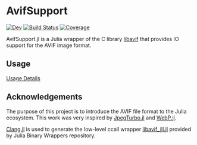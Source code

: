 # AvifSupport


[![Dev](https://img.shields.io/badge/docs-dev-blue.svg)](https://imohag9.github.io/AvifSupport.jl/dev/)
[![Build Status](https://github.com/imohag9/AvifSupportSupport.jl/actions/workflows/CI.yml/badge.svg?branch=main)](https://github.com/imohag9/AvifSupport.jl/actions/workflows/CI.yml?query=branch%3Amain)
[![Coverage](https://codecov.io/gh/imohag9/Avif.jl/branch/main/graph/badge.svg)](https://codecov.io/gh/imohag9/AvifSupport.jl)



AvifSupport.jl is a Julia wrapper of the C library [libavif](https://github.com/AOMediaCodec/libavif) that provides IO support for the AVIF image format.

## Usage


[Usage Details](https://imohag9.github.io/AvifSupport.jl/dev/)

## Acknowledgements

The purpose of this project is to introduce the AVIF file format to the Julia ecosystem. This work was very inspired by [JpegTurbo.jl](https://github.com/JuliaIO/JpegTurbo.jl) and [WebP.jl](https://github.com/stemann/WebP.jl).

[Clang.jl] is used to generate the low-level ccall wrapper [libavif_jll.jl](https://github.com/JuliaBinaryWrappers/libavif_jll.jl) provided by Julia Binary Wrappers repository. 


[Clang.jl]: https://github.com/JuliaInterop/Clang.jl